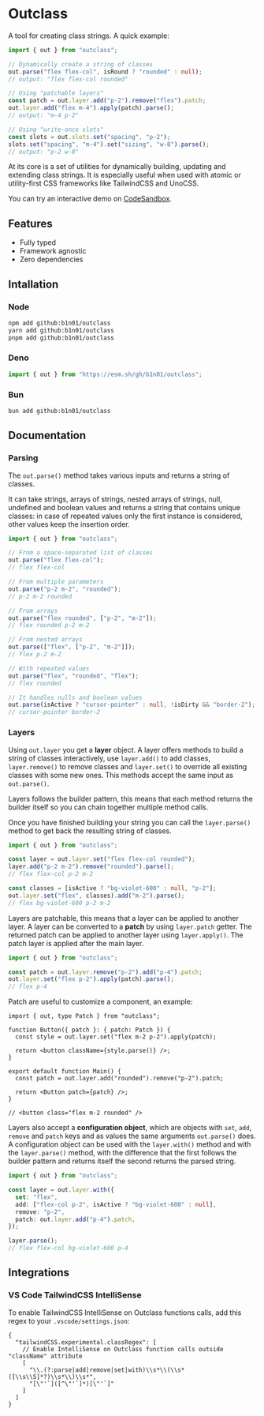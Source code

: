 # Outclass

A tool for creating class strings. A quick example:

```ts
import { out } from "outclass";

// Dynamically create a string of classes
out.parse("flex flex-col", isRound ? "rounded" : null);
// output: "flex flex-col rounded"

// Using "patchable layers"
const patch = out.layer.add("p-2").remove("flex").patch;
out.layer.add("flex m-4").apply(patch).parse();
// output: "m-4 p-2"

// Using "write-once slots"
const slots = out.slots.set("spacing", "p-2");
slots.set("spacing", "m-4").set("sizing", "w-8").parse();
// output: "p-2 w-8"
```

At its core is a set of utilities for dynamically building, updating and extending class strings. It is especially useful when used with atomic or utility-first CSS frameworks like TailwindCSS and UnoCSS.

You can try an interactive demo on [CodeSandbox](https://codesandbox.io/p/sandbox/github/b1n01/stype-demo?file=app%2Fpage.tsx).

## Features

- Fully typed
- Framework agnostic
- Zero dependencies
  <!-- - Lightweight: < 1kB (min + brotli) -->
  <!-- - Fast: see the [benchmark](/benchmark) folder -->

## Intallation

### Node

```bash
npm add github:b1n01/outclass
yarn add github:b1n01/outclass
pnpm add github:b1n01/outclass
```

### Deno

```ts
import { out } from "https://esm.sh/gh/b1n01/outclass";
```

### Bun

```bash
bun add github:b1n01/outclass
```

## Documentation

### Parsing

The `out.parse()` method takes various inputs and returns a string of classes.

It can take strings, arrays of strings, nested arrays of strings, null, undefined and boolean values and returns a string that contains unique classes: in case of repeated values only the first instance is considered, other values keep the insertion order.

```ts
import { out } from "outclass";

// From a space-separated list of classes
out.parse("flex flex-col");
// flex flex-col

// From multiple parameters
out.parse("p-2 m-2", "rounded");
// p-2 m-2 rounded

// From arrays
out.parse("flex rounded", ["p-2", "m-2"]);
// flex rounded p-2 m-2

// From nested arrays
out.parse(["flex", ["p-2", "m-2"]]);
// flex p-2 m-2

// With repeated values
out.parse("flex", "rounded", "flex");
// flex rounded

// It handles nulls and boolean values
out.parse(isActive ? "cursor-pointer" : null, !isDirty && "border-2");
// cursor-pointer border-2
```

### Layers

Using `out.layer` you get a **layer** object. A layer offers methods to build a string of classes interactively, use `layer.add()` to add classes, `layer.remove()` to remove classes and `layer.set()` to override all existing classes with some new ones. This methods accept the same input as `out.parse()`.

Layers follows the builder pattern, this means that each method returns the builder itself so you can chain together multiple method calls.

Once you have finished building your string you can call the `layer.parse()` method to get back the resulting string of classes.

```ts
import { out } from "outclass";

const layer = out.layer.set("flex flex-col rounded");
layer.add("p-2 m-2").remove("rounded").parse();
// flex flex-col p-2 m-2

const classes = [isActive ? "bg-violet-600" : null, "p-2"];
out.layer.set("flex", classes).add("m-2").parse();
// flex bg-violet-600 p-2 m-2
```

Layers are patchable, this means that a layer can be applied to another layer. A layer can be converted to a **patch** by using `layer.patch` getter. The returned patch can be applied to another layer using `layer.apply()`. The patch layer is applied after the main layer.

```ts
import { out } from "outclass";

const patch = out.layer.remove("p-2").add("p-4").patch;
out.layer.set("flex p-2").apply(patch).parse();
// flex p-4
```

Patch are useful to customize a component, an example:

```tsx
import { out, type Patch } from "outclass";

function Button({ patch }: { patch: Patch }) {
  const style = out.layer.set("flex m-2 p-2").apply(patch);

  return <button className={style.parse()} />;
}

export default function Main() {
  const patch = out.layer.add("rounded").remove("p-2").patch;

  return <Button patch={patch} />;
}

// <button class="flex m-2 rounded" />
```

Layers also accept a **configuration object**, which are objects with `set`, `add`, `remove` and `patch` keys and as values the same arguments `out.parse()` does. A configuration object can be used with the `layer.with()` method and with the `layer.parse()` method, with the difference that the first follows the builder pattern and returns itself the second returns the parsed string.

```ts
import { out } from "outclass";

const layer = out.layer.with({
  set: "flex",
  add: ["flex-col p-2", isActive ? "bg-violet-600" : null],
  remove: "p-2",
  patch: out.layer.add("p-4").patch,
});

layer.parse();
// flex flex-col bg-violet-600 p-4
```

<!-- ### Slots -->

## Integrations

### VS Code TailwindCSS IntelliSense

To enable TailwindCSS IntelliSense on Outclass functions calls, add this regex to your `.vscode/settings.json`:

```jsonc
{
  "tailwindCSS.experimental.classRegex": [
    // Enable IntelliSense on Outclass function calls outside "className" attribute
    [
      "\\.(?:parse|add|remove|set|with)\\s*\\(\\s*([\\s\\S]*?)\\s*\\)\\s*",
      "[\"'`]([^\"'`]*)[\"'`]"
    ]
  ]
}
```
